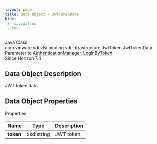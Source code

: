 ```yaml
---
layout: page
title: Data Object - JwtTokenData
hide:
 #- navigation
 - toc
---
```






Java Class
    com.vmware.vdi.vlsi.binding.vdi.infrastructure.JwtToken.JwtTokenData  
Parameter to
     [AuthenticationManager_LoginByToken](vdi.AuthenticationManager.md#loginByToken)  
Since 
    Horizon 7.4

## Data Object Description 

JWT token data. 

## Data Object Properties

Properties

Name |  Type |  Description   
---|---|---  
**token**|  xsd:string|  JWT token.   
  
  
  

  
  

